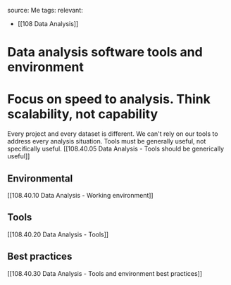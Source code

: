 source: Me
tags: 
relevant: 
- [[108 Data Analysis]]

# Data analysis software tools and environment

# Focus on speed to analysis. Think scalability, not capability
Every project and every dataset is different. We can't rely on our tools to address every analysis situation. Tools must be generally useful, not specifically useful. [[108.40.05 Data Analysis - Tools should be generically useful]]

## Environmental
[[108.40.10 Data Analysis - Working environment]]

## Tools
[[108.40.20 Data Analysis - Tools]]

## Best practices
[[108.40.30 Data Analysis - Tools and environment best practices]]
